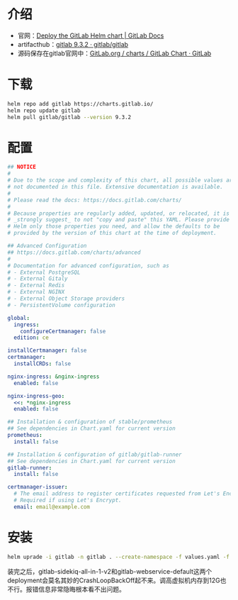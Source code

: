 # 介绍

- 官网：[Deploy the GitLab Helm chart | GitLab Docs](https://docs.gitlab.com/charts/installation/deployment/)
- artifacthub：[gitlab 9.3.2 · gitlab/gitlab](https://artifacthub.io/packages/helm/gitlab/gitlab)
- 源码保存在gitlab官网中：[GitLab.org / charts / GitLab Chart · GitLab](https://gitlab.com/gitlab-org/charts/gitlab)

# 下载

~~~sh
helm repo add gitlab https://charts.gitlab.io/
helm repo update gitlab
helm pull gitlab/gitlab --version 9.3.2
~~~

# 配置

~~~yaml
## NOTICE
#
# Due to the scope and complexity of this chart, all possible values are
# not documented in this file. Extensive documentation is available.
#
# Please read the docs: https://docs.gitlab.com/charts/
#
# Because properties are regularly added, updated, or relocated, it is
# _strongly suggest_ to not "copy and paste" this YAML. Please provide
# Helm only those properties you need, and allow the defaults to be
# provided by the version of this chart at the time of deployment.

## Advanced Configuration
## https://docs.gitlab.com/charts/advanced
#
# Documentation for advanced configuration, such as
# - External PostgreSQL
# - External Gitaly
# - External Redis
# - External NGINX
# - External Object Storage providers
# - PersistentVolume configuration

global:
  ingress:
    configureCertmanager: false
  edition: ce

installCertmanager: false
certmanager:
  installCRDs: false

nginx-ingress: &nginx-ingress
  enabled: false

nginx-ingress-geo:
  <<: *nginx-ingress
  enabled: false

## Installation & configuration of stable/prometheus
## See dependencies in Chart.yaml for current version
prometheus:
  install: false

## Installation & configuration of gitlab/gitlab-runner
## See dependencies in Chart.yaml for current version
gitlab-runner:
  install: false

certmanager-issuer:
  # The email address to register certificates requested from Let's Encrypt.
  # Required if using Let's Encrypt.
  email: email@example.com
~~~

# 安装

~~~sh
helm uprade -i gitlab -n gitlab . --create-namespace -f values.yaml -f values.dev.yaml
~~~

装完之后，gitlab-sidekiq-all-in-1-v2和gitlab-webservice-default这两个deployment会莫名其妙的CrashLoopBackOff起不来。调高虚拟机内存到12G也不行。报错信息非常隐晦根本看不出问题。
